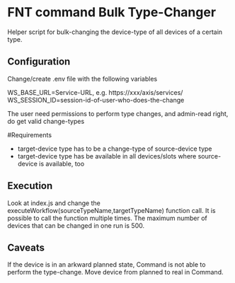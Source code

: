 # FNT command Bulk Type-Changer

Helper script for bulk-changing the device-type of all devices of a certain type.

## Configuration
Change/create .env file with the following variables

WS_BASE_URL=Service-URL, e.g. https://xxx/axis/services/
WS_SESSION_ID=session-id-of-user-who-does-the-change

The user need permissions to perform type changes, and admin-read right, do get valid change-types

#Requirements

* target-device type has to be a change-type of source-device type
* target-device type has be available in all devices/slots where source-device is available, too

## Execution
Look at index.js and change the executeWorkflow(sourceTypeName,targetTypeName) function call. It is possible to call the function multiple times.
The maximum number of devices that can be changed in one run is 500.

## Caveats
If the device is in an arkward planned state, Command is not able to perform the type-change. Move device from planned to real in Command.

